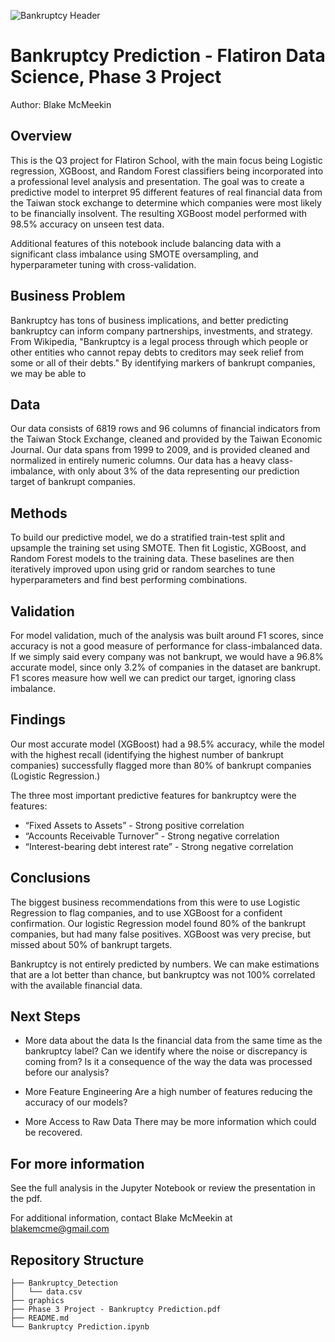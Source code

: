 ![Bankruptcy Header](https://github.com/thegrandblooms/dsc-phase-2-project-v2-3/blob/68f06f1770bb0b4f79a4c7864f9349ed9b9a39a2/Graphics/price_map_header.jpg)
# Bankruptcy Prediction - Flatiron Data Science, Phase 3 Project
Author: Blake McMeekin

## Overview

This is the Q3 project for Flatiron School, with the main focus being Logistic regression, XGBoost, and Random Forest classifiers being incorporated into a professional level analysis and presentation. The goal was to create a predictive model to interpret 95 different features of real financial data from the Taiwan stock exchange to determine which companies were most likely to be financially insolvent. The resulting XGBoost model performed with 98.5% accuracy on unseen test data.

Additional features of this notebook include balancing data with a significant class imbalance using SMOTE oversampling, and hyperparameter tuning with cross-validation.

## Business Problem

Bankruptcy has tons of business implications, and better predicting bankruptcy can inform company partnerships, investments, and strategy. From Wikipedia, "Bankruptcy is a legal process through which people or other entities who cannot repay debts to creditors may seek relief from some or all of their debts." By identifying markers of bankrupt companies, we may be able to

## Data

Our data consists of 6819 rows and 96 columns of financial indicators from the Taiwan Stock Exchange, cleaned and provided by the Taiwan Economic Journal. Our data spans from 1999 to 2009, and is provided cleaned and normalized in entirely numeric columns. Our data has a heavy class-imbalance, with only about 3% of the data representing our prediction target of bankrupt companies.

## Methods

To build our predictive model, we do a stratified train-test split and upsample the training set using SMOTE. Then fit Logistic, XGBoost, and Random Forest models to the training data. These baselines are then iteratively improved upon using grid or random searches to tune hyperparameters and find best performing combinations.

## Validation

For model validation, much of the analysis was built around F1 scores, since accuracy is not a good measure of performance for class-imbalanced data. If we simply said every company was not bankrupt, we would have a 96.8% accurate model, since only 3.2% of companies in the dataset are bankrupt. F1 scores measure how well we can predict our target, ignoring class imbalance.

## Findings

Our most accurate model (XGBoost) had a 98.5% accuracy, while the model with the highest recall (identifying the highest number of bankrupt companies) successfully flagged more than 80% of bankrupt companies (Logistic Regression.) 

The three most important predictive features for bankruptcy were the features:
- “Fixed Assets to Assets” - Strong positive correlation
- “Accounts Receivable Turnover” - Strong negative correlation
- “Interest-bearing debt interest rate” - Strong negative correlation

## Conclusions

The biggest business recommendations from this were to use Logistic Regression to flag companies, and to use XGBoost for a confident confirmation. Our logistic Regression model found 80% of the bankrupt companies, but had many false positives. XGBoost was very precise, but missed about 50% of bankrupt targets.

Bankruptcy is not entirely predicted by numbers. We can make estimations that are a lot better than chance, but bankruptcy was not 100% correlated with the available financial data.

## Next Steps

- More data about the data
Is the financial data from the same time as the bankruptcy label? Can we identify where the noise or discrepancy is coming from? Is it a consequence of the way the data was processed before our analysis?

- More Feature Engineering
Are a high number of features reducing the accuracy of our models?

- More Access to Raw Data
There may be more information which could be recovered.

## For more information

See the full analysis in the Jupyter Notebook or review the presentation in the pdf.

For additional information, contact Blake McMeekin at blakemcme@gmail.com

## Repository Structure
```
├── Bankruptcy_Detection
│   └── data.csv
├── graphics
├── Phase 3 Project - Bankruptcy Prediction.pdf
├── README.md
└── Bankruptcy Prediction.ipynb
```
